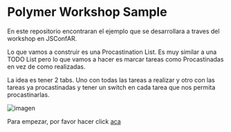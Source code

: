 # Polymer Workshop Sample

En este repositorio encontraran el ejemplo que se desarrollara a traves del workshop en JSConfAR.

Lo que vamos a construir es una Procastination List. Es muy similar a una TODO List pero lo que vamos a hacer es marcar tareas como Procastinadas en vez de como realizadas.

La idea es tener 2 tabs. Uno con todas las tareas a realizar y otro con las tareas ya procastinadas y tener un switch en cada tarea que nos permita procastinarlas.

![imagen](https://cloudup.com/cj2OstSLTIc+)

Para empezar, por favor hacer click [aca](guide/1-start.md)
